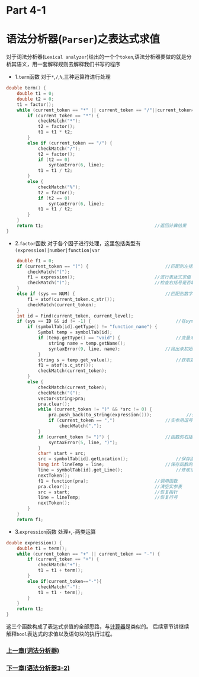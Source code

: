 # Part 4-1
# 语法分析器(`Parser`)之表达式求值
对于词法分析器(`Lexical analyzer`)给出的一个个`token`,语法分析器要做的就是分析其语义，用一套解释规则去解释我们书写的程序

* 1.`term`函数
对于`*`,`/`,`%`,三种运算符进行处理
```C
double term() {
	double t1 = 0; 
	double t2 = 0;
	t1 = factor();                                                               			//获取第一操作数
	while (current_token == "*" || current_token == "/"||current_token=="%") {
		if (current_token == "*") {
			checkMatch("*");
			t2 = factor();                                                           	//获取第2操作数
			t1 = t1 * t2;
		}
		else if (current_token == "/") {
			checkMatch("/");
			t2 = factor();                                                            	//获取第2操作数
			if (t2 == 0)                                                             	//除数不可以为0
				syntaxError(6, line);                                             	//抛出异常
			t1 = t1 / t2;
		}
		else {
			checkMatch("%");
			t2 = factor();                                                            	//获取第2操作数
			if (t2 == 0)                                                              	//除数不可以为0
				syntaxError(6, line);                                             	//抛出异常
			t1 = t1 / t2;
		}
	}
	return t1;											//返回计算结果
}
```
* 2.`factor`函数
对于各个因子进行处理，这里包括类型有`(expression)|number|function|var`
```C
	double f1 = 0;
	if (current_token == "(") {								//匹配到左括号
		checkMatch("(");
		f1 = expression();								//进行表达式求值
		checkMatch(")");								//检查右括号是否缺失
	}
	else if (sys == NUM) {									//匹配到数字
		f1 = atof(current_token.c_str());
		checkMatch(current_token);
	}
	int id = Find(current_token, current_level);						//判断是否为变量名
	if (sys == ID && id != -1) {								//在symbolTab中找到变量名
		if (symbolTab[id].getType() != "function_name") {
			Symbol temp = symbolTab[id];
			if (temp.getType() == "void") {						//变量未被初始化或者找不到变量
				string name = temp.getName();
				syntaxError(9, line, name);					//抛出未初始化异常
			}
			string s = temp.get_value();						//获取变量名的值
			f1 = atof(s.c_str());
			checkMatch(current_token);
		}
		else {                                                                       	//函数名
			checkMatch(current_token);
			checkMatch("(");
			vector<string>pra;
			pra.clear();
			while (current_token != ")" && *src != 0) {
				pra.push_back(to_string(expression()));				//保存实参
				if (current_token == ",")					//实参用逗号分割
					checkMatch(",");
			}
			if (current_token != ")") {						//函数的右括号是否缺失
				syntaxError(5, line, ")");                                 	//抛出异常
			}
			char* start = src;
			src = symbolTab[id].getLocation();					//保存函数的位置指针
			long int lineTemp = line;						//保存函数的所在行号
			line = symbolTab[id].get_Line();					//修改记录当前行号
			nextToken();
			f1 = function(pra);							//调用函数
			pra.clear();								//清空实参表
			src = start;								//恢复指针
			line = lineTemp;							//恢复行号
			nextToken();
		}
	}
	return f1;
```
* 3.`expression`函数
处理`+`,`-`两类运算
```C
double expression() {
	double t1 = term();
	while (current_token == "+" || current_token == "-") {
		if (current_token == "+") {
			checkMatch("+");
			t1 = t1 + term();
		}
		else if(current_token=="-"){
			checkMatch("-");
			t1 = t1 - term();
		}
	}
	return t1;
}
```
这三个函数构成了表达式求值的全部思路，与[计算器](https://github.com/djh-sudo/Calc)是类似的。
后续章节讲继续解释`bool`表达式的求值以及语句块的执行过程。

### [上一章(词法分析器)](https://github.com/djh-sudo/Interpreter/blob/main/Method/Chap3.md)

### [下一章(语法分析器3-2)](https://github.com/djh-sudo/Interpreter/blob/main/Method/Chap4.md)
